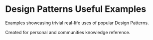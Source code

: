 # Design Patterns Useful Examples

Examples showcasing trivial real-life uses of popular Design Patterns.

Created for personal and communities knowledge reference.
